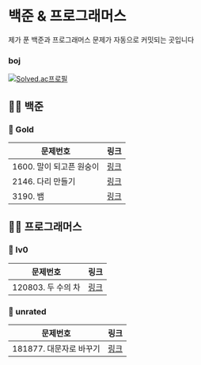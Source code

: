 # 
# 백준 & 프로그래머스

제가 푼 백준과 프로그래머스 문제가 자동으로 커밋되는 곳입니다

### boj
[![Solved.ac프로필](http://mazassumnida.wtf/api/v2/generate_badge?boj=yundori97)](https://solved.ac/yundori97)

## 🙇‍♀️ 백준
### 🚀 Gold
| 문제번호 | 링크 |
| ----- | ----- |
|1600. 말이 되고픈 원숭이|[링크](./%EB%B0%B1%EC%A4%80/Gold/1600.%E2%80%85%EB%A7%90%EC%9D%B4%E2%80%85%EB%90%98%EA%B3%A0%ED%94%88%E2%80%85%EC%9B%90%EC%88%AD%EC%9D%B4/%EB%A7%90%EC%9D%B4%E2%80%85%EB%90%98%EA%B3%A0%ED%94%88%E2%80%85%EC%9B%90%EC%88%AD%EC%9D%B4.java)|
|2146. 다리 만들기|[링크](./%EB%B0%B1%EC%A4%80/Gold/2146.%E2%80%85%EB%8B%A4%EB%A6%AC%E2%80%85%EB%A7%8C%EB%93%A4%EA%B8%B0/%EB%8B%A4%EB%A6%AC%E2%80%85%EB%A7%8C%EB%93%A4%EA%B8%B0.java)|
|3190. 뱀|[링크](./%EB%B0%B1%EC%A4%80/Gold/3190.%E2%80%85%EB%B1%80/README.md)|
## 🙇‍♀️ 프로그래머스
### 🚀 lv0
| 문제번호 | 링크 |
| ----- | ----- |
|120803. 두 수의 차|[링크](./%ED%94%84%EB%A1%9C%EA%B7%B8%EB%9E%98%EB%A8%B8%EC%8A%A4/lv0/120803.%E2%80%85%EB%91%90%E2%80%85%EC%88%98%EC%9D%98%E2%80%85%EC%B0%A8/README.md)|
### 🚀 unrated
| 문제번호 | 링크 |
| ----- | ----- |
|181877. 대문자로 바꾸기|[링크](./%ED%94%84%EB%A1%9C%EA%B7%B8%EB%9E%98%EB%A8%B8%EC%8A%A4/unrated/181877.%E2%80%85%EB%8C%80%EB%AC%B8%EC%9E%90%EB%A1%9C%E2%80%85%EB%B0%94%EA%BE%B8%EA%B8%B0/%EB%8C%80%EB%AC%B8%EC%9E%90%EB%A1%9C%E2%80%85%EB%B0%94%EA%BE%B8%EA%B8%B0.js)|
